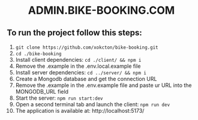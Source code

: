 <h1 align="center">ADMIN.BIKE-BOOKING.COM</h1>

## To run the project follow this steps:

1. `git clone https://github.com/xokcton/bike-booking.git`
1. `cd ./bike-booking`
1. Install client dependencies: `cd ./client/ && npm i`
1. Remove the .example in the .env.local.example file
1. Install server dependencies: `cd ../server/ && npm i`
1. Create a Mongodb database and get the connection URL
1. Remove the .example in the .env.example file and paste ur URL into the MONGODB_URL field
1. Start the server: `npm run start:dev`
1. Open a second terminal tab and launch the client: `npm run dev`
1. The application is available at: http://localhost:5173/
